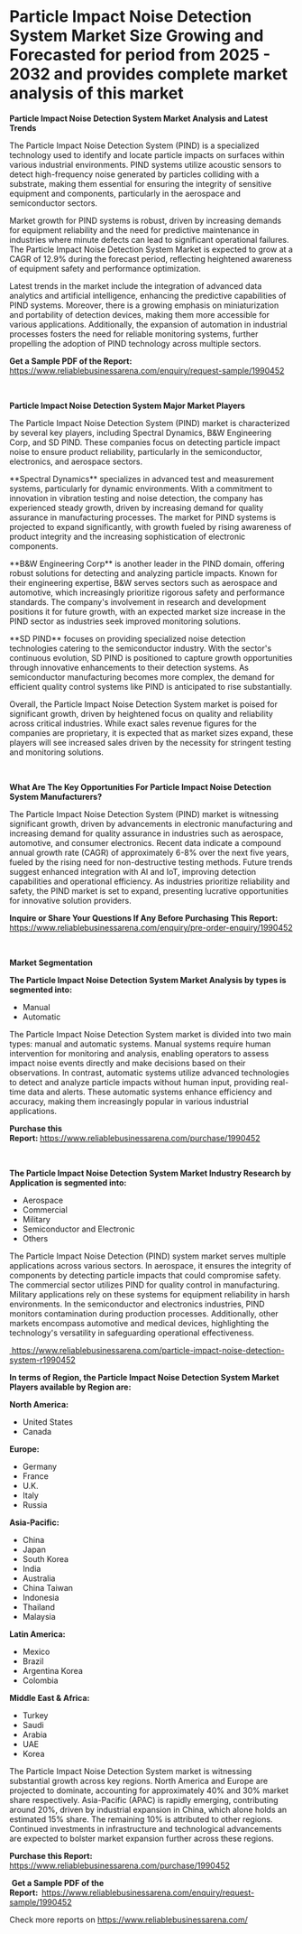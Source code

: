 <p><h1>Particle Impact Noise Detection System Market Size Growing and Forecasted for period from 2025 - 2032 and provides complete market analysis of this market</h1></p><p><strong>Particle Impact Noise Detection System Market Analysis and Latest Trends</strong></p>
<p><p>The Particle Impact Noise Detection System (PIND) is a specialized technology used to identify and locate particle impacts on surfaces within various industrial environments. PIND systems utilize acoustic sensors to detect high-frequency noise generated by particles colliding with a substrate, making them essential for ensuring the integrity of sensitive equipment and components, particularly in the aerospace and semiconductor sectors. </p><p>Market growth for PIND systems is robust, driven by increasing demands for equipment reliability and the need for predictive maintenance in industries where minute defects can lead to significant operational failures. The Particle Impact Noise Detection System Market is expected to grow at a CAGR of 12.9% during the forecast period, reflecting heightened awareness of equipment safety and performance optimization.</p><p>Latest trends in the market include the integration of advanced data analytics and artificial intelligence, enhancing the predictive capabilities of PIND systems. Moreover, there is a growing emphasis on miniaturization and portability of detection devices, making them more accessible for various applications. Additionally, the expansion of automation in industrial processes fosters the need for reliable monitoring systems, further propelling the adoption of PIND technology across multiple sectors.</p></p>
<p><strong>Get a Sample PDF of the Report:&nbsp;</strong> <a href="https://www.reliablebusinessarena.com/enquiry/request-sample/1990452?utm_campaign=2566&utm_medium=2&utm_source=Github&utm_content=ia&utm_term=02032025&utm_id=particle-impact-noise-detection-system">https://www.reliablebusinessarena.com/enquiry/request-sample/1990452</a></p>
<p>&nbsp;</p>
<p><strong>Particle Impact Noise Detection System Major Market Players</strong></p>
<p><p>The Particle Impact Noise Detection System (PIND) market is characterized by several key players, including Spectral Dynamics, B&W Engineering Corp, and SD PIND. These companies focus on detecting particle impact noise to ensure product reliability, particularly in the semiconductor, electronics, and aerospace sectors.</p><p>**Spectral Dynamics** specializes in advanced test and measurement systems, particularly for dynamic environments. With a commitment to innovation in vibration testing and noise detection, the company has experienced steady growth, driven by increasing demand for quality assurance in manufacturing processes. The market for PIND systems is projected to expand significantly, with growth fueled by rising awareness of product integrity and the increasing sophistication of electronic components.</p><p>**B&W Engineering Corp** is another leader in the PIND domain, offering robust solutions for detecting and analyzing particle impacts. Known for their engineering expertise, B&W serves sectors such as aerospace and automotive, which increasingly prioritize rigorous safety and performance standards. The company's involvement in research and development positions it for future growth, with an expected market size increase in the PIND sector as industries seek improved monitoring solutions.</p><p>**SD PIND** focuses on providing specialized noise detection technologies catering to the semiconductor industry. With the sector's continuous evolution, SD PIND is positioned to capture growth opportunities through innovative enhancements to their detection systems. As semiconductor manufacturing becomes more complex, the demand for efficient quality control systems like PIND is anticipated to rise substantially.</p><p>Overall, the Particle Impact Noise Detection System market is poised for significant growth, driven by heightened focus on quality and reliability across critical industries. While exact sales revenue figures for the companies are proprietary, it is expected that as market sizes expand, these players will see increased sales driven by the necessity for stringent testing and monitoring solutions.</p></p>
<p>&nbsp;</p>
<p><strong>What Are The Key Opportunities For Particle Impact Noise Detection System Manufacturers?</strong></p>
<p><p>The Particle Impact Noise Detection System (PIND) market is witnessing significant growth, driven by advancements in electronic manufacturing and increasing demand for quality assurance in industries such as aerospace, automotive, and consumer electronics. Recent data indicate a compound annual growth rate (CAGR) of approximately 6-8% over the next five years, fueled by the rising need for non-destructive testing methods. Future trends suggest enhanced integration with AI and IoT, improving detection capabilities and operational efficiency. As industries prioritize reliability and safety, the PIND market is set to expand, presenting lucrative opportunities for innovative solution providers.</p></p>
<p><strong>Inquire or Share Your Questions If Any Before Purchasing This Report:</strong> <a href="https://www.reliablebusinessarena.com/enquiry/pre-order-enquiry/1990452?utm_campaign=2566&utm_medium=2&utm_source=Github&utm_content=ia&utm_term=02032025&utm_id=particle-impact-noise-detection-system">https://www.reliablebusinessarena.com/enquiry/pre-order-enquiry/1990452</a></p>
<p>&nbsp;</p>
<p><strong>Market Segmentation</strong></p>
<p><strong>The Particle Impact Noise Detection System Market Analysis by types is segmented into:</strong></p>
<p><ul><li>Manual</li><li>Automatic</li></ul></p>
<p><p>The Particle Impact Noise Detection System market is divided into two main types: manual and automatic systems. Manual systems require human intervention for monitoring and analysis, enabling operators to assess impact noise events directly and make decisions based on their observations. In contrast, automatic systems utilize advanced technologies to detect and analyze particle impacts without human input, providing real-time data and alerts. These automatic systems enhance efficiency and accuracy, making them increasingly popular in various industrial applications.</p></p>
<p><strong>Purchase this Report:&nbsp;</strong><a href="https://www.reliablebusinessarena.com/purchase/1990452?utm_campaign=2566&utm_medium=2&utm_source=Github&utm_content=ia&utm_term=02032025&utm_id=particle-impact-noise-detection-system">https://www.reliablebusinessarena.com/purchase/1990452</a></p>
<p>&nbsp;</p>
<p><strong>The Particle Impact Noise Detection System Market Industry Research by Application is segmented into:</strong></p>
<p><ul><li>Aerospace</li><li>Commercial</li><li>Military</li><li>Semiconductor and Electronic</li><li>Others</li></ul></p>
<p><p>The Particle Impact Noise Detection (PIND) system market serves multiple applications across various sectors. In aerospace, it ensures the integrity of components by detecting particle impacts that could compromise safety. The commercial sector utilizes PIND for quality control in manufacturing. Military applications rely on these systems for equipment reliability in harsh environments. In the semiconductor and electronics industries, PIND monitors contamination during production processes. Additionally, other markets encompass automotive and medical devices, highlighting the technology's versatility in safeguarding operational effectiveness.</p></p>
<p><a href="https://www.reliablebusinessarena.com/particle-impact-noise-detection-system-r1990452?utm_campaign=2566&utm_medium=2&utm_source=Github&utm_content=ia&utm_term=02032025&utm_id=particle-impact-noise-detection-system">&nbsp;https://www.reliablebusinessarena.com/particle-impact-noise-detection-system-r1990452</a></p>
<p><strong>In terms of Region, the Particle Impact Noise Detection System Market Players available by Region are:</strong></p>
<p>
    <p> <strong> North America: </strong>
        <ul>
            <li>United States</li>
            <li>Canada</li>
        </ul>
        </p> 
    <p> <strong> Europe: </strong>
        <ul>
            <li>Germany</li>
            <li>France</li>
            <li>U.K.</li>
            <li>Italy</li>
            <li>Russia</li>
        </ul>
        </p> 
    <p> <strong> Asia-Pacific: </strong>
        <ul>
            <li>China</li>
            <li>Japan</li>
            <li>South Korea</li>
            <li>India</li>
            <li>Australia</li>
            <li>China Taiwan</li>
            <li>Indonesia</li>
            <li>Thailand</li>
            <li>Malaysia</li>
        </ul>
        </p> 
    <p> <strong> Latin America: </strong>
        <ul>
            <li>Mexico</li>
            <li>Brazil</li>
            <li>Argentina Korea</li>
            <li>Colombia</li>
        </ul>
        </p> 
    <p> <strong> Middle East & Africa: </strong>
        <ul>
            <li>Turkey</li>
            <li>Saudi</li>
            <li>Arabia</li>
            <li>UAE</li>
            <li>Korea</li>
        </ul>
    </p>
    </p>
<p><p>The Particle Impact Noise Detection System market is witnessing substantial growth across key regions. North America and Europe are projected to dominate, accounting for approximately 40% and 30% market share respectively. Asia-Pacific (APAC) is rapidly emerging, contributing around 20%, driven by industrial expansion in China, which alone holds an estimated 15% share. The remaining 10% is attributed to other regions. Continued investments in infrastructure and technological advancements are expected to bolster market expansion further across these regions.</p></p>
<p><strong>Purchase this Report: </strong><a href="https://www.reliablebusinessarena.com/purchase/1990452?utm_campaign=2566&utm_medium=2&utm_source=Github&utm_content=ia&utm_term=02032025&utm_id=particle-impact-noise-detection-system">https://www.reliablebusinessarena.com/purchase/1990452</a></p>
<p>&nbsp;<strong>Get a Sample PDF of the Report:&nbsp;&nbsp;</strong><a href="https://www.reliablebusinessarena.com/enquiry/request-sample/1990452?utm_campaign=2566&utm_medium=2&utm_source=Github&utm_content=ia&utm_term=02032025&utm_id=particle-impact-noise-detection-system">https://www.reliablebusinessarena.com/enquiry/request-sample/1990452</a></p>
<p><strong></strong></p>
<p>Check more reports on <a href="https://www.reliablebusinessarena.com/?utm_campaign=2566&utm_medium=2&utm_source=Github&utm_content=ia&utm_term=02032025&utm_id=particle-impact-noise-detection-system">https://www.reliablebusinessarena.com/</a></p>